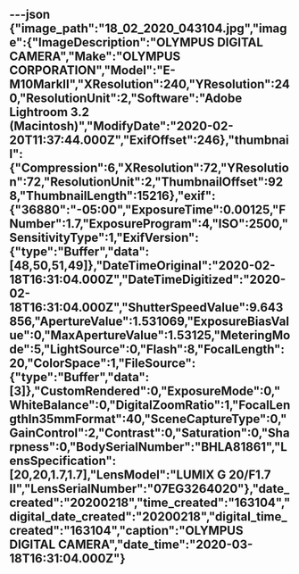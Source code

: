 ---json
{"image_path":"18_02_2020_043104.jpg","image":{"ImageDescription":"OLYMPUS DIGITAL CAMERA","Make":"OLYMPUS CORPORATION","Model":"E-M10MarkII","XResolution":240,"YResolution":240,"ResolutionUnit":2,"Software":"Adobe Lightroom 3.2 (Macintosh)","ModifyDate":"2020-02-20T11:37:44.000Z","ExifOffset":246},"thumbnail":{"Compression":6,"XResolution":72,"YResolution":72,"ResolutionUnit":2,"ThumbnailOffset":928,"ThumbnailLength":15216},"exif":{"36880":"-05:00","ExposureTime":0.00125,"FNumber":1.7,"ExposureProgram":4,"ISO":2500,"SensitivityType":1,"ExifVersion":{"type":"Buffer","data":[48,50,51,49]},"DateTimeOriginal":"2020-02-18T16:31:04.000Z","DateTimeDigitized":"2020-02-18T16:31:04.000Z","ShutterSpeedValue":9.643856,"ApertureValue":1.531069,"ExposureBiasValue":0,"MaxApertureValue":1.53125,"MeteringMode":5,"LightSource":0,"Flash":8,"FocalLength":20,"ColorSpace":1,"FileSource":{"type":"Buffer","data":[3]},"CustomRendered":0,"ExposureMode":0,"WhiteBalance":0,"DigitalZoomRatio":1,"FocalLengthIn35mmFormat":40,"SceneCaptureType":0,"GainControl":2,"Contrast":0,"Saturation":0,"Sharpness":0,"BodySerialNumber":"BHLA81861","LensSpecification":[20,20,1.7,1.7],"LensModel":"LUMIX G 20/F1.7 II","LensSerialNumber":"07EG3264020"},"date_created":"20200218","time_created":"163104","digital_date_created":"20200218","digital_time_created":"163104","caption":"OLYMPUS DIGITAL CAMERA","date_time":"2020-03-18T16:31:04.000Z"}
---